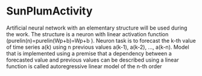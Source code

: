 # SunPlumActivity
 Artificial neural network with an elementary structure will be used during the work. The structure is a neuron with linear activation function (purelin(n)=purelin(Wp+b)=Wp+b ). Neuron task is to forecast the k-th value of time series a(k) using n previous values a(k-1), a(k-2), ..., a(k-n). Model that is implemented using a premise that a dependency between a forecasted value and previous values can be described using a linear function is called autoregressive linear model of the n-th order

